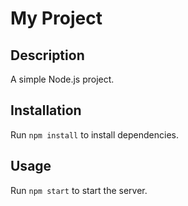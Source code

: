 # My Project

## Description
A simple Node.js project.

## Installation
Run `npm install` to install dependencies.

## Usage
Run `npm start` to start the server.
